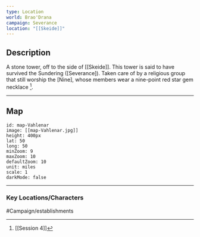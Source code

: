 ```yaml
---
type: Location
world: Brao'Drana
campaign: Severance
location: "[[Skeide]]"
---
```


## Description

A stone tower, off to the side of [[Skeide]].
This tower is said to have survived the Sundering ([Severance]).
Taken care of by a religious group that still worship the [Nine], whose members wear a nine-point red star gem necklace [^1].

---
## Map

```leaflet
id: map-Vahlenar
image: [[map-Vahlenar.jpg]]
height: 400px
lat: 50
long: 50
minZoom: 9
maxZoom: 10
defaultZoom: 10
unit: miles
scale: 1
darkMode: false
```

---
### Key Locations/Characters


[^1]: [[Session 4]]

#Campaign/establishments